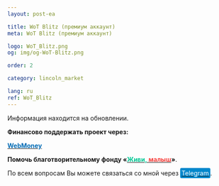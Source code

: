 ```yaml
---
layout: post-ea

title: WoT Blitz (премиум аккаунт)
meta: WoT Blitz (премиум аккаунт)

logo: WoT_Blitz.png
og: img/og-WoT-Blitz.png

order: 2

category: lincoln_market

lang: ru
ref: WoT_Blitz
---
```

Информация находится на обновлении.

**Финансово поддержать проект через:**
 
**<a href="https://passport.webmoney.ru/asp/certview.asp?wmid=400086000803" target="_blank"><span style="color:#036cb5">WebMoney</span></a>**

**Помочь благотворительному фонду «<a href="https://fondzhivimalysh.ru/" target="_blank"><span style="color:#02c794">Живи,</span><span style="color:#f7423e">&nbsp;малыш</span></a>»**.  

По всем вопросам Вы можете связаться со мной через <a href="https://t.me/chutkoy" target="_blank"><span style="background-color:#0088cc; color:white; padding:3px; border-radius: 3px">Telegram</span></a>.
